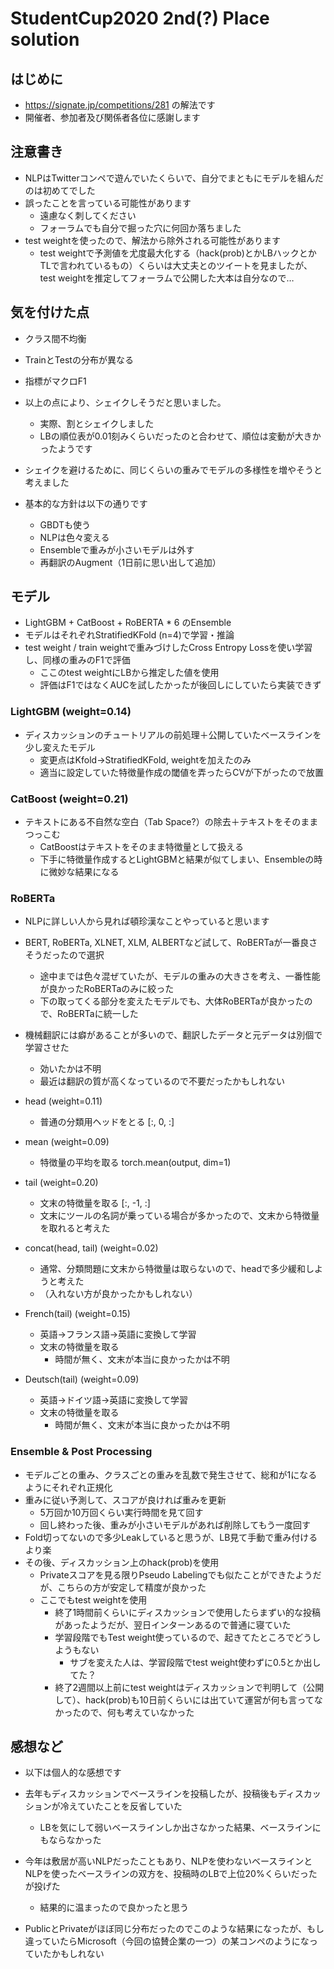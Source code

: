 # StudentCup2020 2nd(?) Place solution
## はじめに
- https://signate.jp/competitions/281 の解法です
- 開催者、参加者及び関係者各位に感謝します

## 注意書き
- NLPはTwitterコンペで遊んでいたくらいで、自分でまともにモデルを組んだのは初めてでした
- 誤ったことを言っている可能性があります
  - 遠慮なく刺してください
  - フォーラムでも自分で掘った穴に何回か落ちました
- test weightを使ったので、解法から除外される可能性があります
  - test weightで予測値を尤度最大化する（hack(prob)とかLBハックとかTLで言われているもの）くらいは大丈夫とのツイートを見ましたが、test weightを推定してフォーラムで公開した大本は自分なので…

## 気を付けた点

- クラス間不均衡
- TrainとTestの分布が異なる
- 指標がマクロF1

- 以上の点により、シェイクしそうだと思いました。
  - 実際、割とシェイクしました
  - LBの順位表が0.01刻みくらいだったのと合わせて、順位は変動が大きかったようです
- シェイクを避けるために、同じくらいの重みでモデルの多様性を増やそうと考えました
- 基本的な方針は以下の通りです
  - GBDTも使う
  - NLPは色々変える
  - Ensembleで重みが小さいモデルは外す
  - 再翻訳のAugment（1日前に思い出して追加）



## モデル

- LightGBM + CatBoost + RoBERTA * 6 のEnsemble
- モデルはそれぞれStratifiedKFold (n=4)で学習・推論
- test weight / train weightで重みづけしたCross Entropy Lossを使い学習し、同様の重みのF1で評価
  - ここのtest weightにLBから推定した値を使用
  - 評価はF1ではなくAUCを試したかったが後回しにしていたら実装できず



### LightGBM (weight=0.14)

- ディスカッションのチュートリアルの前処理＋公開していたベースラインを少し変えたモデル
  - 変更点はKfold→StratifiedKFold, weightを加えたのみ
  - 適当に設定していた特徴量作成の閾値を弄ったらCVが下がったので放置



### CatBoost (weight=0.21)

- テキストにある不自然な空白（Tab Space?）の除去＋テキストをそのままつっこむ
  - CatBoostはテキストをそのまま特徴量として扱える
  - 下手に特徴量作成するとLightGBMと結果が似てしまい、Ensembleの時に微妙な結果になる



### RoBERTa

- NLPに詳しい人から見れば頓珍漢なことやっていると思います
- BERT, RoBERTa, XLNET, XLM, ALBERTなど試して、RoBERTaが一番良さそうだったので選択
  - 途中までは色々混ぜていたが、モデルの重みの大きさを考え、一番性能が良かったRoBERTaのみに絞った
  - 下の取ってくる部分を変えたモデルでも、大体RoBERTaが良かったので、RoBERTaに統一した
- 機械翻訳には癖があることが多いので、翻訳したデータと元データは別個で学習させた
  - 効いたかは不明
  - 最近は翻訳の質が高くなっているので不要だったかもしれない



- head (weight=0.11)
  - 普通の分類用ヘッドをとる [:, 0, :]
- mean (weight=0.09)
  - 特徴量の平均を取る torch.mean(output, dim=1)
- tail (weight=0.20)
  - 文末の特徴量を取る [:, -1, :]
  - 文末にツールの名詞が乗っている場合が多かったので、文末から特徴量を取れると考えた
- concat(head, tail) (weight=0.02)
  - 通常、分類問題に文末から特徴量は取らないので、headで多少緩和しようと考えた
  - （入れない方が良かったかもしれない）
- French(tail) (weight=0.15)
  - 英語→フランス語→英語に変換して学習
  - 文末の特徴量を取る
    - 時間が無く、文末が本当に良かったかは不明
- Deutsch(tail) (weight=0.09)
  - 英語→ドイツ語→英語に変換して学習
  - 文末の特徴量を取る
    - 時間が無く、文末が本当に良かったかは不明



### Ensemble & Post Processing

- モデルごとの重み、クラスごとの重みを乱数で発生させて、総和が1になるようにそれぞれ正規化
- 重みに従い予測して、スコアが良ければ重みを更新
  - 5万回か10万回くらい実行時間を見て回す
  - 回し終わった後、重みが小さいモデルがあれば削除してもう一度回す
- Fold切ってないので多少Leakしていると思うが、LB見て手動で重み付けるより楽
- その後、ディスカッション上のhack(prob)を使用
  - Privateスコアを見る限りPseudo Labelingでも似たことができたようだが、こちらの方が安定して精度が良かった
  - ここでもtest weightを使用
    - 終了1時間前くらいにディスカッションで使用したらまずい的な投稿があったようだが、翌日インターンあるので普通に寝ていた
    - 学習段階でもTest weight使っているので、起きてたところでどうしようもない
      - サブを変えた人は、学習段階でtest weight使わずに0.5とか出してた？
    - 終了2週間以上前にtest weightはディスカッションで判明して（公開して）、hack(prob)も10日前くらいには出ていて運営が何も言ってなかったので、何も考えていなかった



## 感想など

- 以下は個人的な感想です



- 去年もディスカッションでベースラインを投稿したが、投稿後もディスカッションが冷えていたことを反省していた
  - LBを気にして弱いベースラインしか出さなかった結果、ベースラインにもならなかった
- 今年は敷居が高いNLPだったこともあり、NLPを使わないベースラインとNLPを使ったベースラインの双方を、投稿時のLBで上位20%くらいだったが投げた
  - 結果的に温まったので良かったと思う

- PublicとPrivateがほぼ同じ分布だったのでこのような結果になったが、もし違っていたらMicrosoft（今回の協賛企業の一つ）の某コンペのようになっていたかもしれない
